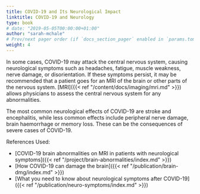 ```yaml
---
title: COVID-19 and Its Neurological Impact
linktitle: COVID-19 and Neurology
type: book
# date: "2019-05-05T00:00:00+01:00"
author: "sarah-mchale"
# Prev/next pager order (if `docs_section_pager` enabled in `params.toml`)
weight: 4
---
```


In some cases, COVID-19 may attack the central nervous system, causing neurological symptoms such as headaches, fatigue, muscle weakness, nerve damage, or disorientation. If these symptoms persist, it may be recommended that a patient goes for an MRI of the brain or other parts of the nervous system. 
[MRI]({{< ref "/content/docs/imaging/mri.md" >}}) allows physicians to assess the central nervous system for any abnormalities. 

The most common neurological effects of COVID-19 are stroke and encephalitis, while less common effects include peripheral nerve damage, brain haemorrhage or memory loss. These can be the consequences of severe cases of COVID-19.

References Used:

* [COVID-19 brain abnormalities on MRI in patients with neurological symptoms]({{< ref "/project/brain-abnormalities/index.md" >}})
* [How COVID-19 can damage the brain]({{< ref "/publication/brain-dmg/index.md" >}})
* [What you need to know about neurological symptoms after COVID-19]({{< ref "/publication/neuro-symptoms/index.md" >}})
